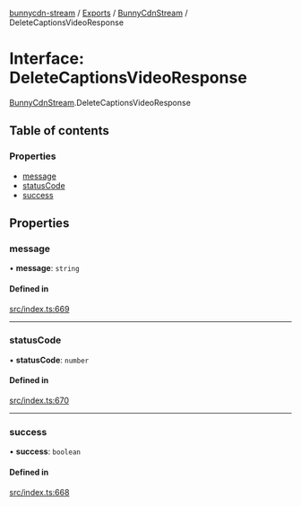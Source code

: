 [bunnycdn-stream](../README.md) / [Exports](../modules.md) / [BunnyCdnStream](../modules/BunnyCdnStream.md) / DeleteCaptionsVideoResponse

# Interface: DeleteCaptionsVideoResponse

[BunnyCdnStream](../modules/BunnyCdnStream.md).DeleteCaptionsVideoResponse

## Table of contents

### Properties

- [message](BunnyCdnStream.DeleteCaptionsVideoResponse.md#message)
- [statusCode](BunnyCdnStream.DeleteCaptionsVideoResponse.md#statuscode)
- [success](BunnyCdnStream.DeleteCaptionsVideoResponse.md#success)

## Properties

### message

• **message**: `string`

#### Defined in

[src/index.ts:669](https://github.com/dan-online/bunnycdn-stream/blob/43fdbc3/src/index.ts#L669)

___

### statusCode

• **statusCode**: `number`

#### Defined in

[src/index.ts:670](https://github.com/dan-online/bunnycdn-stream/blob/43fdbc3/src/index.ts#L670)

___

### success

• **success**: `boolean`

#### Defined in

[src/index.ts:668](https://github.com/dan-online/bunnycdn-stream/blob/43fdbc3/src/index.ts#L668)
